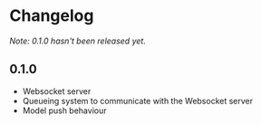 Changelog
=========

*Note: 0.1.0 hasn't been released yet.*

## 0.1.0 ##
- Websocket server
- Queueing system to communicate with the Websocket server
- Model push behaviour
